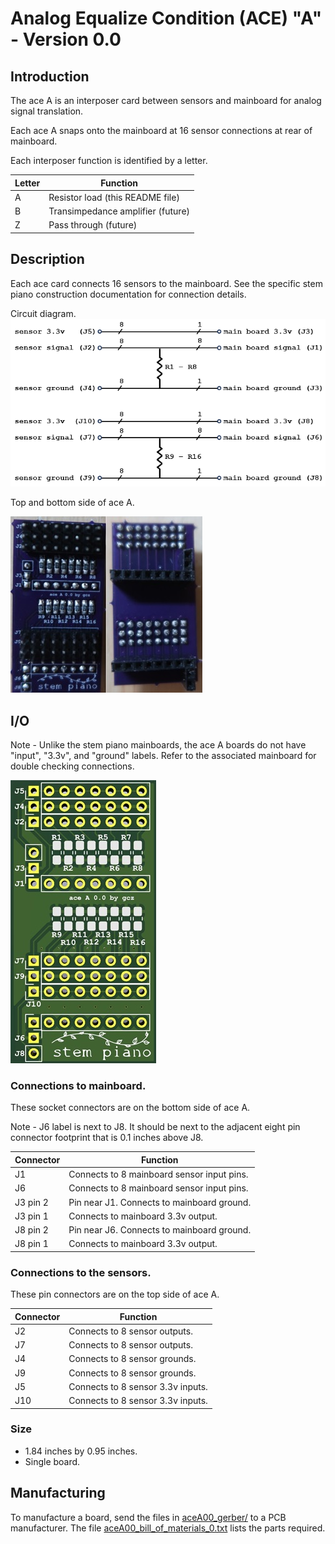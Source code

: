 # Analog Equalize Condition (ACE) "A" - Version 0.0

## Introduction

The ace A is an interposer card between sensors and mainboard for analog signal translation.

Each ace A snaps onto the mainboard at 16 sensor connections at rear of mainboard.

Each interposer function is identified by a letter.

| Letter | Function                          |
|--------|-----------------------------------|
|    A   | Resistor load (this README file)  |
|    B   | Transimpedance amplifier (future) |
|    Z   | Pass through (future)             |

## Description

Each ace card connects 16 sensors to the mainboard. See the specific stem piano construction documentation for connection details.

Circuit diagram.
![aceA00_circuit](aceA00_circuit.png)

Top and bottom side of ace A.

![aceA00_picture](aceA00_picture.jpg)

## I/O

Note - Unlike the stem piano mainboards, the ace A boards do not have "input", "3.3v", and "ground" labels. Refer to the associated mainboard for double checking connections.

![aceA00_drawing](aceA00_drawing.jpg)

### Connections to mainboard.

These socket connectors are on the bottom side of ace A.

Note - J6 label is next to J8. It should be next to the adjacent eight pin connector footprint that is 0.1 inches above J8.

| Connector | Function                                   |
| --------- | ------------------------------------------ |
| J1        | Connects to 8 mainboard sensor input pins. |
| J6        | Connects to 8 mainboard sensor input pins. |
| J3 pin 2  | Pin near J1. Connects to mainboard ground. |
| J3 pin 1  | Connects to mainboard 3.3v output.         |
| J8 pin 2  | Pin near J6. Connects to mainboard ground. |
| J8 pin 1  | Connects to mainboard 3.3v output.         |

### Connections to the sensors.

These pin connectors are on the top side of ace A.

| Connector | Function                          |
| --------- | --------------------------------- |
| J2        | Connects to 8 sensor outputs.     |
| J7        | Connects to 8 sensor outputs.     |
| J4        | Connects to 8 sensor grounds.     |
| J9        | Connects to 8 sensor grounds.     |
| J5        | Connects to 8 sensor 3.3v inputs. |
| J10       | Connects to 8 sensor 3.3v inputs. |

### Size
* 1.84 inches by 0.95 inches.
* Single board.

## Manufacturing

To manufacture a board, send the files in [aceA00_gerber/](aceA00_gerber/) to a PCB manufacturer. The file [aceA00_bill_of_materials_0.txt](aceA00_bill_of_materials_0.txt) lists the parts required.